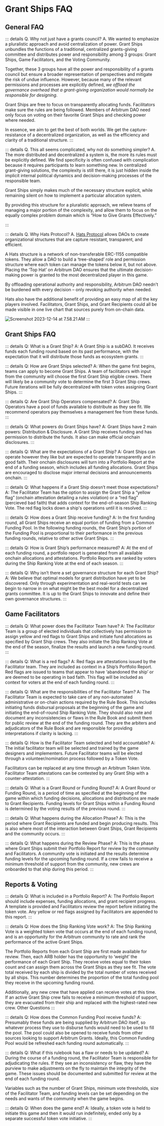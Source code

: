 # Grant Ships FAQ

## General FAQ

::: details Q. Why not just have a grants council?
A. We wanted to emphasize a pluralistic approach and avoid centralization of power. Grant Ships unbundles the functions of a traditional, centralized grants-giving committee and distributes power and responsibility among 3 groups: Grant Ships, Game Facilitators, and the Voting Community.

Together, these 3 groups have all the power and responsibility of a grants council but ensure a broader representation of perspectives and mitigate the risk of undue influence. However, because many of the relevant permissions and processes are explicitly defined, _we offload the governance overhead that a grant-giving organization would normally be responsible for designing_.

Grant Ships are free to focus on transparently allocating funds. Facilitators make sure the rules are being followed. Members of Arbitrum DAO need only focus on voting on their favorite Grant Ships and checking power where needed.

In essence, we aim to get the best of both worlds. We get the capture-resistance of a decentralized organization, as well as the efficiency and clarity of a traditional structure.
:::

::: details Q. This all seems complicated, why not do something simpler?
A. The more distributed and decentralized a system is, the more its rules must be explicitly defined. We find specificity is often confused with complication because it requires participants to learn something new. In centralized grant-giving solutions, the complexity is still there, it is just hidden inside the implicit internal political dynamics and decision-making processes of the responsible team.

Grant Ships simply makes much of the necessary structure explicit, while remaining silent on how to implement a particular allocation system.

By providing this structure for a pluralistic approach, we relieve teams of managing a major portion of the complexity, and allow them to focus on the equally complex problem domain which is “How to Give Grants Effectively.”

:::

::: details Q. Why Hats Protocol?
A. [Hats Protocol](https://www.hatsprotocol.xyz/) allows DAOs to create organizational structures that are capture resistant, transparent, and efficient.

A Hats structure is a network of non-transferable ERC-1155 compatible tokens. They allow a DAO to build a ‘tree-shaped’ role and permission structure where each token can manage the tokens below it, but not above. Placing the ‘Top Hat’ on Arbitrum DAO ensures that the ultimate decision-making power is granted to the most decentralized player in this game.

By offloading operational authority and responsibility, Arbitrum DAO needn’t be burdened with every decision – only revoking authority when needed.

Hats also have the additional benefit of providing an easy map of all the key players involved. Facilitators, Grant Ships, and Grant Recipients could all be made visible in one live chart that sources purely from on-chain data.

![Screenshot 2023-12-14 at 7.58.21 AM](https://hackmd.io/_uploads/BkVE8jO86.png)
:::

## Grant Ships FAQ

::: details Q: What is a Grant Ship?
A: A Grant Ship is a subDAO. It receives funds each funding round based on its past performance, with the expectation that it will distribute those funds as ecosystem grants.
:::

::: details Q: How are Grant Ships selected?
A: When the game first begins, teams can apply to become Grant Ships. A team of facilitators with input from the community will choose the first Grant Ship eligible crews. There will likely be a community vote to determine the first 3 Grant Ship crews. Future iterations will be fully decentralized with token votes assigning Grant Ships.
:::

::: details Q: Are Grant Ship Operators compensated?
A: Grant Ship Operators have a pool of funds available to distribute as they see fit. We recommend operators pay themselves a management fee from these funds.
:::

::: details Q: What powers do Grant Ships have?
A: Grant Ships have 2 main powers: Distribution & Disclosure. A Grant Ship receives funding and has permission to distribute the funds. It also can make official onchain disclosures.
:::

::: details Q: What are the expectations of a Grant Ship?
A: Grant Ships can operate however they like but are expected to operate transparently and in good faith. Their onchain disclosures will turn into a Portfolio Report at the end of a funding season, which includes all funding allocations. Grant Ships are encouraged to disclose major internal decisions and announcements onchain.
:::

::: details Q: What happens if a Grant Ship doesn’t meet those expectations?
A: The Facilitator Team has the option to assign the Grant Ship a “yellow flag” (onchain attestation detailing a rules violation) or a “red flag” (percieved bad faith) that adds context for the end-of-season Ship Ranking Vote. The red flag locks down a ship's operations until it is resolved.
:::

::: details Q: How does a Grant Ship receive funding?
A: In the first funding round, all Grant Ships receive an equal portion of funding from a Common Funding Pool. In the following funding rounds, the Grant Ship’s portion of the Funding Pool is proportional to their performance in the previous funding rounds, relative to other active Grant Ships.
:::

::: details Q: How is Grant Ship’s performance measured?
A: At the end of each funding round, a portfolio report is generated from all available onchain allocations and attestations. Portfolio Reports are ranked by voters during the Ship Ranking Vote at the end of each season.
:::

::: details Q: Why isn’t there a set governance structure for each Grant Ship?
A: We believe that optimal models for grant distribution have yet to be discovered. Only through experimentation and real-world tests can we begin to narrow in on what might be the best model for a decentralized grants committee. It is up to the Grant Ships to innovate and define their own governance structures.
:::

## Game Facilitators

::: details Q: What power does the Facilitator Team have?
A: The Facilitator Team is a group of elected individuals that collectively has permission to assign yellow and red flags to Grant Ships and initiate fund allocations as specified by Grant Ship crews. They also initiate the Ship Ranking Vote at the end of the season, finalize the results and launch a new funding round.
:::

::: details Q: What is a red flags?
A: Red flags are attestations issued by the Facilitator team. They are included as context in a Ship’s Portfolio Report. Red flags are issued to teams that appear to have ‘abandoned the ship’ or are deemed to be operating in bad faith. This flag will be included as context for voters at the end of each funding round.
:::

::: details Q: What are the responsibilities of the Facilitator Team?
A: The Facilitator Team is expected to take care of any non-automated administrative or on-chain actions required by the Rule Book. This includes initiating funds disbursal proposals at the beginning of the game and initiating the end-of-round Ship Ranking Vote. They should also note and document any inconsistencies or flaws in the Rule Book and submit them for public review at the end of the funding round. They are the arbiters and adjudicators of the Rule Book and are responsible for providing interpretations if clarity is lacking.
:::

::: details Q: How is the Facilitator Team selected and held accountable?
A: The initial facilitator team will be selected and trained by the game designers and implementers. Future Facilitator teams will be elected through a volunteer/nomination process followed by a Token Vote.

Facilitators can be replaced at any time through an Arbitrum Token Vote. Facilitator Team attestations can be contested by any Grant Ship with a counter-attestation.
:::

::: details Q: What is a Grant Round or Funding Round?
A: A Grant Round or Funding Round, is a period of time as specified at the beginning of the game within which funding decisions, allocations and distributions are made to Grant Recipients. Funding levels for Grant Ships within a Funding Round is determined by the voting results of the previous round.
:::

::: details Q: What happens during the Allocation Phase?
A: This is the period where Grant Recipients are funded and begin producing results. This is also where most of the interaction between Grant Ships, Grant Recipients and the community occurs.
:::

::: details Q: What happens during the Review Phase?
A: This is the phase where Grant Ships submit their Portfolio Report for review by the community and Facilitators. A community vote is initiated and the results determine funding levels for the upcoming funding round. If a crew fails to receive a minimum threshold of support from the community, new crews are onboarded to that ship during this period.
:::

## Reports & Voting

::: details Q: What is included in a Portfolio Report?
A: The Portfolio Report should include expenses, funding allocations, and grant recipient progress. A template is provided and Facilitators review the report before initiating the token vote. Any yellow or red flags assigned by Facilitators are appended to this report.
:::

::: details Q: How does the Ship Ranking Vote work?
A: The Ship Ranking Vote is a weighted token vote that occurs at the end of each funding round, and is an opportunity for the Arbitrum community to rate and rank the performance of the active Grant Ships.

The Portfolio Reports from each Grant Ship are first made available for review. Then, each ARB holder has the opportunity to ‘weight’ the performance of each Grant Ship. They receive votes equal to their token count and can assign them across the Grant Ships as they see fit. The vote total received by each ship is divided by the total number of votes received by all ships. This number determines the proportion of the total funding pool they receive in the upcoming funding round.

Additionally, any new crew that have applied can receive votes at this time. If an active Grant Ship crew fails to receive a minimum threshold of support, they are evacuated from their ship and replaced with the highest-rated new crew.
Other Questions
:::

::: details Q: How does the Common Funding Pool receive funds?
A: Presumably these funds are being supplied by Arbitrum DAO itself, so whatever process they use to disburse funds would need to be used to fill the pool. The pool could also be opened to receive funds from other sources looking to support Arbitrum Grants. Ideally, this Common Funding Pool would be refreshed each funding round automatically.
:::

::: details Q: What if this rulebook has a flaw or needs to be updated?
A: During the course of a funding round, the Facilitator Team is responsible for adjudicating the rules. If they see an inconsistency or flaw, they have the purview to make adjustments on the fly to maintain the integrity of the game. These issues should be documented and submitted for review at the end of each funding round.

Variables such as the number of Grant Ships, minimum vote thresholds, size of the Facilitator Team, and funding levels can be set depending on the needs and wants of the community when the game begins.

::: details Q: When does the game end?
A: Ideally, a token vote is held to initiate this game and then it would run indefinitely, ended only by a separate successful token vote initiative.
:::
